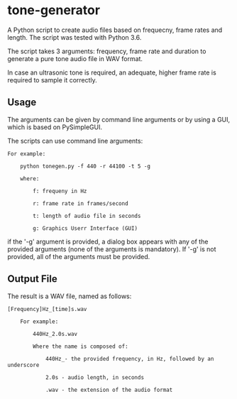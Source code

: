 # tone-generator
A Python script to create audio files based on frequecny, frame rates and length.
The script was tested with Python 3.6.

The script takes 3 arguments: frequency, frame rate and duration to generate a pure tone audio file in WAV format.

In case an ultrasonic tone is required, an adequate, higher frame rate is required to sample it correctly.

## Usage
The arguments can be given by command line arguments or by using a GUI, which is based on PySimpleGUI.

The scripts can use command line arguments:

    For example:

        python tonegen.py -f 440 -r 44100 -t 5 -g
  
        where:
  
            f: frequeny in Hz
    
            r: frame rate in frames/second
    
            t: length of audio file in seconds
    
            g: Graphics Userr Interface (GUI)
    
    
if the '-g' argument is provided, a dialog box appears with any of the provided arguments (none of the arguments is mandatory). If '-g' is not provided, all of the arguments must be provided.

## Output File
The result is a WAV file, named as follows:

    [Frequency]Hz_[time]s.wav
 
        For example:

            440Hz_2.0s.wav
  
            Where the name is composed of:
  
                440Hz_- the provided frequency, in Hz, followed by an underscore
    
                2.0s - audio length, in seconds
    
                .wav - the extension of the audio format
   

